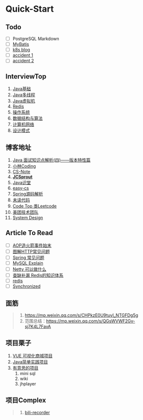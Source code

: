 # Quick-Start

## Todo
- [ ] PostgreSQL Markdown
- [ ] [MyBatis](https://www.javashitang.com/md/mybatis/MyBatis%E7%94%A8%E6%B3%95%E4%B8%80%E8%A7%88.html)
- [ ] [k8s blog](https://zhangguanzhang.github.io/)
- [ ] [accident 1](https://kelovp.tech/nostring/blog/1196/)
- [ ] [accident 2](https://kelovp.tech/nostring/blog/1172/)

## InterviewTop

1. [Java基础](../_pdf/后端-Java基础.pdf)
2. [Java多线程](../_pdf/后端-Java多线程.pdf)
3. [Java虚拟机](../_pdf/后端-Java虚拟机.pdf)
4. [Redis](../_pdf/后端-Redis.pdf)
5. [操作系统](../_pdf/计算机基础-操作系统.pdf)
6. [数据结构与算法](../_pdf/计算机基础-数据结构与算法.pdf)
7. [计算机网络](../_pdf/计算机基础-计算机网络.pdf)
8. [设计模式](../_pdf/计算机基础-设计模式.pdf)


## 博客地址

1. [Java 面试知识点解析(四)——版本特性篇](https://www.jianshu.com/p/9c50729464b5)
2. [小林Coding](https://xiaolincoding.com/)
3. [CS-Note](https://github.com/CyC2018/CS-Notes)
4. **[JCSprout](https://github.com/crossoverJie/JCSprout/tree/master/docs)**
5. [Java识堂](https://www.javashitang.com/)
6. [easy-cs](https://github.com/allentofight/easy-cs/)
7. [Spring源码解析](https://www.yuque.com/huifer/spring/vhvbs3)
8. [未读代码](https://www.wdbyte.com/java/string-concat.html#_1-%E5%89%8D%E8%A8%80)
9. [Code Top 类Leetcode](https://codetop.cc/home)
10. [美团技术团队](https://tech.meituan.com/)
11. [System Design](https://github.com/donnemartin/system-design-primer)

## Article To Read

- [ ] [AOP造火箭事件始末](https://github.com/allentofight/easy-cs/blob/main/Java/aop%E9%80%A0%E7%81%AB%E7%AE%AD%E4%BA%8B%E4%BB%B6%E5%A7%8B%E6%9C%AB.md)
- [ ] [图解HTTP常见问题](https://mp.weixin.qq.com/s/amOya0M00LwpL5kCS96Y6w)
- [ ] [Spring 常见问题](https://mp.weixin.qq.com/s/wcK2qsZxKDJTLIGqEIyaNg)
- [ ] [MySQL Explain](https://mp.weixin.qq.com/s/s3IvJ7bm03X49timtQ2e9Q)
- [ ] [Netty 可以做什么](https://www.zhihu.com/question/24322387)
- [ ] [查缺补漏 Redis的知识体系](https://juejin.cn/post/6857667542652190728)
- [ ] [redis ](https://www.nowcoder.com/discuss/848513)
- [ ] [Synchronized](https://www.nowcoder.com/discuss/839862)

## 面筋

> 1. https://mp.weixin.qq.com/s/CHPkzE0U9tuyI_NTGFDg5g
> 2. 范围总结：https://mp.weixin.qq.com/s/QGsWVWF2Gv-sj7K4L7FavA



## 项目栗子

1. [VUE 可视化商城项目](https://github.com/wangyuan389/mall-cook)
2. [Java简单实践项目](https://github.com/521xueweihan/HelloGitHub/blob/master/content/57/HelloGitHub57.md#Java-%E9%A1%B9%E7%9B%AE)
3. [有意思的项目](https://myblackboxrecorder.com/my-school-days-project/)
   1. mini sql
   2. wiki 
   3. jhplayer


## 项目Complex

> 1. [bili-recorder](https://github.com/chocotan/bili-recorder)
